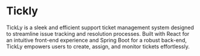 # Tickly
TickLy is a sleek and efficient support ticket management system designed to streamline issue tracking and resolution processes. Built with React for an intuitive front-end experience and Spring Boot for a robust back-end, TickLy empowers users to create, assign, and monitor tickets effortlessly.
